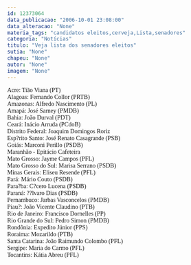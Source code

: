```yaml
---
id: 12373064
data_publicacao: "2006-10-01 23:08:00"
data_alteracao: "None"
materia_tags: "candidatos eleitos,cerveja,Lista,senadores"
categoria: "Notícias"
titulo: "Veja lista dos senadores eleitos"
sutia: "None"
chapeu: "None"
autor: "None"
imagem: "None"
---
```

<p><FONT face=Verdana>Acre: Tião Viana (PT) <BR>Alagoas: Fernando Collor (PRTB) <BR>Amazonas: Alfredo Nascimento (PL) <BR>Amapá: José Sarney (PMDB) <BR>Bahia: João Durval (PDT) <BR>Ceará: Inácio Arruda (PCdoB)<BR>Distrito Federal: Joaquim Domingos Roriz<BR>Esp?rito Santo: José Renato Casagrande (PSB) <BR>Goiás: Marconi Perillo (PSDB) <BR>Maranhão - Epitácio Cafeteira <BR>Mato Grosso: Jayme Campos (PFL) <BR>Mato Grosso do Sul: Marisa Serrano (PSDB)<BR>Minas Gerais: Eliseu Resende (PFL) <BR>Pará: Mário Couto (PSDB) <BR>Para?ba: C?cero Lucena (PSDB) <BR>Paraná: ??lvaro Dias (PSDB) <BR>Pernambuco: Jarbas Vasconcelos (PMDB) <BR>Piau?: João Vicente Claudino (PTB) <BR>Rio de Janeiro: Francisco Dornelles (PP) <BR>Rio Grande do Sul: Pedro Simon (PMDB) <BR>Rondônia: Expedito Júnior (PPS) <BR>Roraima: Mozarildo (PTB) <BR>Santa Catarina: João Raimundo Colombo (PFL) <BR>Sergipe: Maria do Carmo (PFL) <BR>Tocantins: Kátia Abreu (PFL) <BR></FONT> </p>
